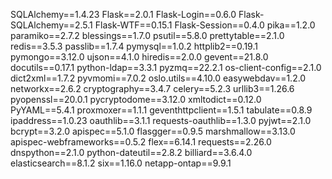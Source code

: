 SQLAlchemy==1.4.23
Flask==2.0.1
Flask-Login==0.6.0
Flask-SQLAlchemy==2.5.1
Flask-WTF==0.15.1
Flask-Session==0.4.0
pika==1.2.0
paramiko==2.7.2
blessings==1.7.0
psutil==5.8.0
prettytable==2.1.0
redis==3.5.3
passlib==1.7.4
pymysql==1.0.2
httplib2==0.19.1
pymongo==3.12.0
ujson==4.1.0
hiredis==2.0.0
gevent==21.8.0
docutils==0.17.1
python-ldap==3.3.1
pyzmq==22.2.1
os-client-config==2.1.0
dict2xml==1.7.2
pyvmomi==7.0.2
oslo.utils==4.10.0
easywebdav==1.2.0
networkx==2.6.2
cryptography==3.4.7
celery==5.2.3
urllib3==1.26.6
pyopenssl==20.0.1
pycryptodome==3.12.0
xmltodict==0.12.0
PyYAML==5.4.1
proxmoxer==1.1.1
geventhttpclient==1.5.1
tabulate==0.8.9
ipaddress==1.0.23
oauthlib==3.1.1
requests-oauthlib==1.3.0
pyjwt==2.1.0
bcrypt==3.2.0
apispec==5.1.0
flasgger==0.9.5
marshmallow==3.13.0
apispec-webframeworks==0.5.2
flex==6.14.1
requests==2.26.0
dnspython==2.1.0
python-dateutil==2.8.2
billiard==3.6.4.0
elasticsearch==8.1.2
six==1.16.0
netapp-ontap==9.9.1
